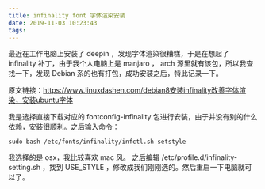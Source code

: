 ```yaml
---
title: infinality font 字体渲染安装
date: 2019-11-03 10:23:43
tags:
---
```


最近在工作电脑上安装了 deepin ，发现字体渲染很糟糕，于是在想起了 infinality 补丁，由于我个人电脑上是 manjaro ， arch 源里就有该包，所以我查找一下，发现 Debian 系的也有打包，成功安装之后，特此记录一下。

原文链接：<https://www.linuxdashen.com/debian8安装infinality改善字体渲染，安装ubuntu字体>

<!--more-->

我是选择直接下载对应的 fontconfig-infinality 包进行安装，由于并没有别的什么依赖，安装很顺利。之后输入命令：

``` shell
sudo bash /etc/fonts/infinality/infctl.sh setstyle
```

我选择的是 osx，我比较喜欢 mac 风。
之后编辑 /etc/profile.d/infinality-setting.sh ，找到 USE_STYLE ，修改成我们刚刚选的。然后重启一下电脑就可以了。

